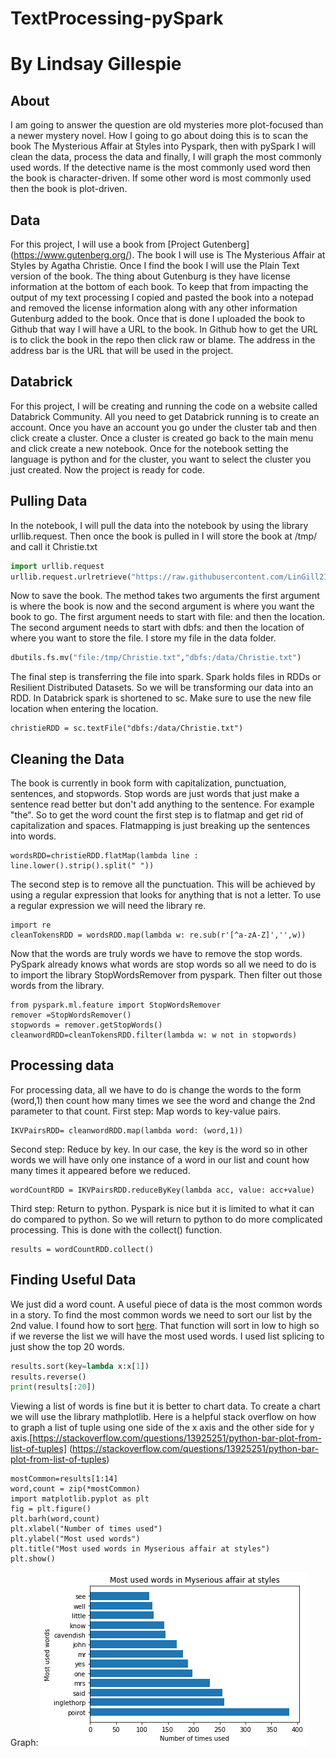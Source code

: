 # TextProcessing-pySpark
# By Lindsay Gillespie
## About
I am going to answer the question are old mysteries more plot-focused than a newer mystery novel. How I going to go about doing this is to scan the book The Mysterious Affair 
at Styles into Pyspark, then with pySpark I will clean the data, process the data and finally, I will graph the most commonly used words. If the detective name is the most 
commonly used word then the book is character-driven. If some other word is most commonly used then the book is plot-driven.

## Data
For this project, I will use a book from [Project Gutenberg] (https://www.gutenberg.org/). The book I will use is The Mysterious Affair at Styles by Agatha Christie.
Once I find the book I will use the Plain Text version of the book. The thing about Gutenburg is they have license information at the bottom of each book. To keep that from
impacting the output of my text processing I copied and pasted the book into a notepad and removed the license information along with any other information Gutenburg added to 
the book. Once that is done I uploaded the book to Github that way I will have a URL to the book. In Github how to get the URL is to click the book in the repo then click raw 
or blame. The address in the address bar is the URL that will be used in the project.

## Databrick
For this project, I will be creating and running the code on a website called Databrick Community.
All you need to get Databrick running is to create an account. Once you have an account you go under the cluster tab and then click create a cluster.
Once a cluster is created go back to the main menu and click create a new notebook. Once for the notebook setting the language is python and for the cluster, you want to 
select the cluster you just created. Now the project is ready for code. 

## Pulling Data
In the notebook, I will pull the data into the notebook by using the library urllib.request. Then once the book is pulled in I will store the book at /tmp/ and call it 
Christie.txt
``` python
import urllib.request
urllib.request.urlretrieve("https://raw.githubusercontent.com/LinGill21/TextProcessing-pySpark/main/TheMysteriousAffairatStyles.txt" , "/tmp/Christie.txt")
```
Now to save the book. The method takes two arguments the first argument is where the book is now and the second argument is where you want the book to go. The first argument 
needs to start with file: and then the location. The second argument needs to start with dbfs: and then the location of where you want to store the file. I store my file in 
the data folder.
```python
dbutils.fs.mv("file:/tmp/Christie.txt","dbfs:/data/Christie.txt")
```
The final step is transferring the file into spark. Spark holds files in RDDs or Resilient Distributed Datasets. So we will be transforming our data into an RDD.
In Databrick spark is shortened to sc. Make sure to use the new file location when entering the location.
```
christieRDD = sc.textFile("dbfs:/data/Christie.txt")
```

## Cleaning the Data
The book is currently in book form with capitalization, punctuation, sentences, and stopwords. Stop words are just words that just make a sentence read better but don't 
add anything to the sentence. For example "the".  So to get the word count the first step is to flatmap and get rid of capitalization and spaces. Flatmapping is just breaking up the sentences into words.
```
wordsRDD=christieRDD.flatMap(lambda line : line.lower().strip().split(" "))
```
The second step is to remove all the punctuation. This will be achieved by using a regular expression that looks for anything that is not a letter. To use a regular expression we will need the library re.
```
import re
cleanTokensRDD = wordsRDD.map(lambda w: re.sub(r'[^a-zA-Z]','',w))
```
Now that the words are truly words we have to remove the stop words. PySpark already knows what words are stop words so all we need to do is to import the library StopWordsRemover from pyspark. Then filter out those words from the library.
```
from pyspark.ml.feature import StopWordsRemover
remover =StopWordsRemover()
stopwords = remover.getStopWords()
cleanwordRDD=cleanTokensRDD.filter(lambda w: w not in stopwords)
```

## Processing data
For processing data, all we have to do is change the words to the form (word,1) then count how many times we see the word and change the 2nd parameter to that count.
First step:
Map words to key-value pairs.
```
IKVPairsRDD= cleanwordRDD.map(lambda word: (word,1))
```
Second step:
Reduce by key. In our case, the key is the word so in other words we will have only one instance of a word in our list and count how many times it appeared before we reduced.
```
wordCountRDD = IKVPairsRDD.reduceByKey(lambda acc, value: acc+value)
```
Third step:
Return to python. Pyspark is nice but it is limited to what it can do compared to python. So we will return to python to do more complicated processing. This is done with the 
collect() function.
```
results = wordCountRDD.collect()
```

## Finding Useful Data
We just did a word count. A useful piece of data is the most common words in a story. To find the most common words we need to sort our list by the 2nd value. I found how to 
sort [here](https://www.kite.com/python/answers/how-to-sort-a-list-of-tuples-by-the-second-value-in-python). That function will sort in low to high so if we reverse the list 
we will have the most used words. I used list splicing to just show the top 20 words.
```python
results.sort(key=lambda x:x[1])
results.reverse()
print(results[:20])
```
Viewing a list of words is fine but it is better to chart data. To create a chart we will use the library mathplotlib. Here is a helpful stack overflow on how to graph a list 
of tuple using one side of the x axis and the other side for y axis.[https://stackoverflow.com/questions/13925251/python-bar-plot-from-list-of-tuples] (https://stackoverflow.com/questions/13925251/python-bar-plot-from-list-of-tuples)
```
mostCommon=results[1:14]
word,count = zip(*mostCommon)
import matplotlib.pyplot as plt
fig = plt.figure()
plt.barh(word,count)
plt.xlabel("Number of times used")
plt.ylabel("Most used words")
plt.title("Most used words in Myserious affair at styles")
plt.show()
```
Graph:
![GraphImg](https://github.com/LinGill21/TextProcessing-pySpark/blob/main/words.png)



